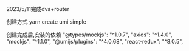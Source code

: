 2023/5/11完成dva+router

创建方式 yarn create umi simple

创建完成后,安装的依赖
"@types/mockjs": "^1.0.7",
"axios": "^1.4.0",
"mockjs": "^1.1.0",
"@umijs/plugins": "^4.0.68",
"react-redux": "^8.0.5",





